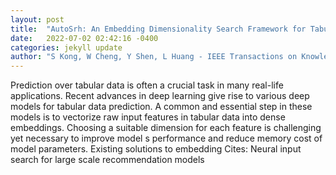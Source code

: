```yaml
---
layout: post
title:  "AutoSrh: An Embedding Dimensionality Search Framework for Tabular Data Prediction"
date:   2022-07-02 02:42:16 -0400
categories: jekyll update
author: "S Kong, W Cheng, Y Shen, L Huang - IEEE Transactions on Knowledge and Data , 2022"
---
```

Prediction over tabular data is often a crucial task in many real-life applications. Recent advances in deep learning give rise to various deep models for tabular data prediction. A common and essential step in these models is to vectorize raw input features in tabular data into dense embeddings. Choosing a suitable dimension for each feature is challenging yet necessary to improve model s performance and reduce memory cost of model parameters. Existing solutions to embedding 
Cites: Neural input search for large scale recommendation models